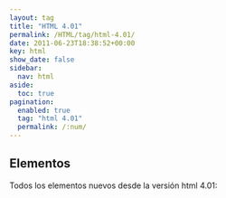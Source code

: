 ```yaml
---
layout: tag
title: "HTML 4.01"
permalink: /HTML/tag/html-4.01/
date: 2011-06-23T18:38:52+00:00
key: html
show_date: false
sidebar:
  nav: html
aside:
  toc: true
pagination: 
  enabled: true
  tag: "html 4.01"
  permalink: /:num/    
---
```




<h2>Elementos</h2>
Todos los elementos nuevos desde la versión html 4.01: